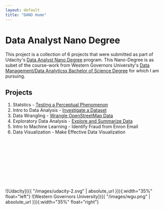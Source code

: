 ```yaml
---
layout: default
title: "DAND Home"
---
```


# Data Analyst Nano Degree

This project is a collection of 6 projects that were submitted as part of Udacity's [Data Analyst Nano Degree](https://www.udacity.com/course/data-analyst-nanodegree--nd002) program.   This Nano-Degree is as subet 
of the course-work from Western Governors University's [Data Management/Data Analyticss Bachelor of Science Degree](https://www.wgu.edu/online-it-degrees/data-management-analytics-bachelors-program.html) for which I am pursuing.

## Projects 
1. Statstics - [Testing a Perceptual Phenomenon](/P1_Test_A_Perceptual_Phenomenon.html)
2. Intro to Data Analysis - [Investigate a Dataset](/P2_Pandas.html)
3. Data Wrangling - [Wrangle OpenStreetMap Data](/P3_Data_Wrangling.html)
4. Exploratory Data Analysis - [Explore and Summarize Data](/P4_EDA.html)
5. Intro to Machine Learning - Identify Fraud from Enron Email
6. Data Visualization - Make Effective Data Visualization

<br />
<br />
<br />
<br />
<br />
<br />
<br />
<br />
<br />
![Udacity]({{ "/images/udacity-2.svg" | absolute_url }}){:width="35%" float="left"}
![Western Governors University]({{ "/images/wgu.png" | absolute_url }}){:width="35%" float="right"}
